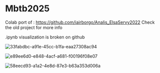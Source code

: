 # Mbtb2025
Colab port of : https://github.com/iairborgo/Analis_ElsaServy2022
Check the old project for more info

.ipynb visualization is broken on github

![33fabdbc-a91e-45cc-b1fa-eaa27308ac94](https://github.com/user-attachments/assets/5fae3e51-c5a6-4bf8-8d59-0421fdd7c162)


![e89ee6d0-e848-4acf-a681-f00196f08e07](https://github.com/user-attachments/assets/5f4e0675-3e20-4da4-9e1c-5f13caa8887c)



![58eecd93-a1a2-4e8d-87e3-b63a353d006a](https://github.com/user-attachments/assets/75401465-c910-4807-bca9-f0a9dce6b4e7)

